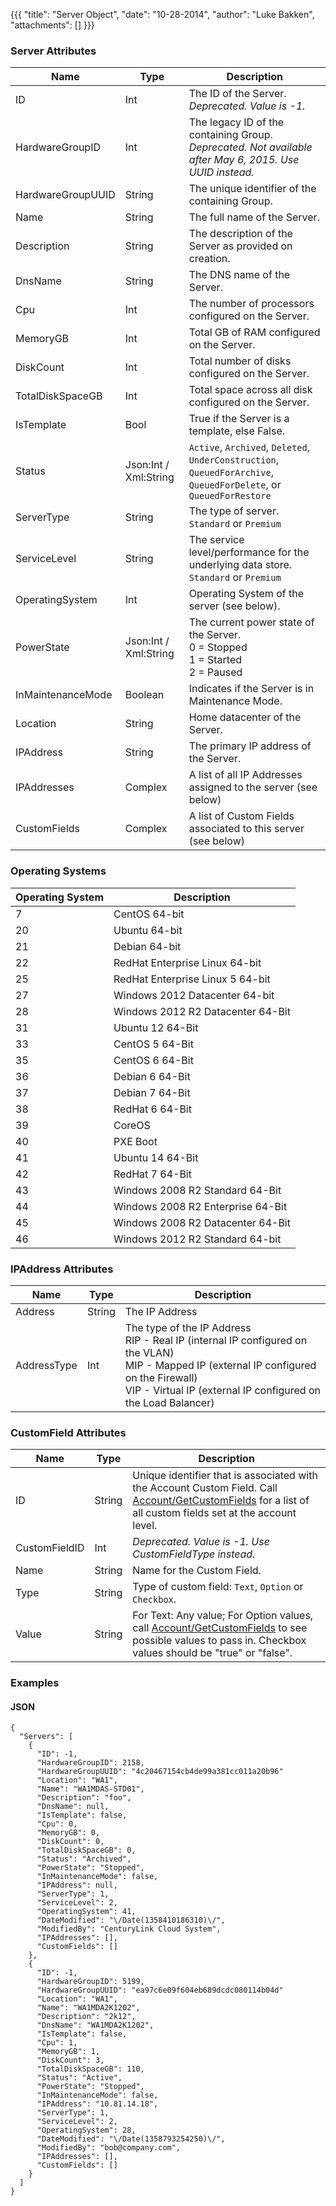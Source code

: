 {{{
  "title": "Server Object",
  "date": "10-28-2014",
  "author": "Luke Bakken",
  "attachments": []
}}}

 ### Server Attributes
| Name | Type | Description |
| --- | --- | --- |
| ID | Int | The ID of the Server.<br/>_Deprecated. Value is -1._ |
| HardwareGroupID | Int | The legacy ID of the containing Group.<br/>_Deprecated. Not available after May 6, 2015. Use UUID instead._ |
| HardwareGroupUUID | String | The unique identifier of the containing Group. |
| Name | String | The full name of the Server. |
| Description | String | The description of the Server as provided on creation. |
| DnsName | String | The DNS name of the Server.  |
| Cpu | Int  | The number of processors configured on the Server. |
| MemoryGB  | Int  | Total GB of RAM configured on the Server. |
| DiskCount | Int  | Total number of disks configured on the Server.  |
| TotalDiskSpaceGB | Int  | Total space across all disk configured on the Server. |
| IsTemplate  | Bool  | True if the Server is a template, else False. |
| Status  | Json:Int / Xml:String | `Active`, `Archived`, `Deleted`, `UnderConstruction`, `QueuedForArchive`, `QueuedForDelete`, or `QueuedForRestore` |
| ServerType | String | The type of server. `Standard` or `Premium` |
| ServiceLevel | String | The service level/performance for the underlying data store.  `Standard` or `Premium` |
| OperatingSystem | Int | Operating System of the server (see below). |
| PowerState | Json:Int / Xml:String | The current power state of the Server.<br/>0 = Stopped<br/>1 = Started<br/>2 = Paused |
| InMaintenanceMode | Boolean | Indicates if the Server is in Maintenance Mode. |
| Location | String | Home datacenter of the Server. |
| IPAddress | String | The primary IP address of the Server. |
| IPAddresses | Complex | A list of all IP Addresses assigned to the server (see below) |
| CustomFields | Complex | A list of Custom Fields associated to this server (see below) |

### Operating Systems

| Operating System | Description |
| --- | --- |
| 7 | CentOS 64-bit |
| 20 | Ubuntu 64-bit |
| 21 | Debian 64-bit |
| 22 | RedHat Enterprise Linux 64-bit |
| 25 | RedHat Enterprise Linux 5 64-bit |
| 27 | Windows 2012 Datacenter 64-bit |
| 28 | Windows 2012 R2 Datacenter 64-Bit |
| 31 | Ubuntu 12 64-Bit |
| 33 | CentOS 5 64-Bit |
| 35 | CentOS 6 64-Bit |
| 36 | Debian 6 64-Bit |
| 37 | Debian 7 64-Bit |
| 38 | RedHat 6 64-Bit  |
| 39 | CoreOS |
| 40 | PXE Boot |
| 41 | Ubuntu 14 64-Bit |
| 42 | RedHat 7 64-Bit |
| 43 | Windows 2008 R2 Standard 64-Bit |
| 44 | Windows 2008 R2 Enterprise 64-Bit |
| 45 | Windows 2008 R2 Datacenter 64-Bit |
| 46 | Windows 2012 R2 Standard 64-bit |

### IPAddress Attributes

| Name | Type | Description |
| --- | --- | --- |
| Address | String | The IP Address |
| AddressType | Int | The type of the IP Address<br/>RIP - Real IP (internal IP configured on the VLAN)<br/>MIP - Mapped IP (external IP configured on the Firewall)<br/>VIP - Virtual IP (external IP configured on the Load Balancer) |

### CustomField Attributes

| Name | Type | Description |
| --- | --- | --- |
| ID | String | Unique identifier that is associated with the Account Custom Field. Call [Account/GetCustomFields](../Account/GetCustomFields.md) for a list of all custom fields set at the account level. |
| CustomFieldID | Int | _Deprecated. Value is -1. Use CustomFieldType instead._ |
| Name | String | Name for the Custom Field. |
| Type | String | Type of custom field: `Text`, `Option` or `Checkbox`.  |
| Value | String | For Text: Any value; For Option values, call [Account/GetCustomFields](../Account/GetCustomFields.md) to see possible values to pass in. Checkbox values should be "true" or "false". |

### Examples

#### JSON

    {
      "Servers": [
        {
          "ID": -1,
          "HardwareGroupID": 2158,
          "HardwareGroupUUID": "4c20467154cb4de99a381cc011a20b96"
          "Location": "WA1",
          "Name": "WA1MDAS-STD01",
          "Description": "foo",
          "DnsName": null,
          "IsTemplate": false,
          "Cpu": 0,
          "MemoryGB": 0,
          "DiskCount": 0,
          "TotalDiskSpaceGB": 0,
          "Status": "Archived",
          "PowerState": "Stopped",
          "InMaintenanceMode": false,
          "IPAddress": null,
          "ServerType": 1,
          "ServiceLevel": 2,
          "OperatingSystem": 41,
          "DateModified": "\/Date(1358410186310)\/",
          "ModifiedBy": "CenturyLink Cloud System",
          "IPAddresses": [],
          "CustomFields": []
        },
        {
          "ID": -1,
          "HardwareGroupID": 5199,
          "HardwareGroupUUID": "ea97c6e09f604eb689dcdc080114b04d"
          "Location": "WA1",
          "Name": "WA1MDA2K1202",
          "Description": "2k12",
          "DnsName": "WA1MDA2K1202",
          "IsTemplate": false,
          "Cpu": 1,
          "MemoryGB": 1,
          "DiskCount": 3,
          "TotalDiskSpaceGB": 110,
          "Status": "Active",
          "PowerState": "Stopped",
          "InMaintenanceMode": false,
          "IPAddress": "10.81.14.18",
          "ServerType": 1,
          "ServiceLevel": 2,
          "OperatingSystem": 28,
          "DateModified": "\/Date(1358793254250)\/",
          "ModifiedBy": "bob@company.com",
          "IPAddresses": [],
          "CustomFields": []
        }
      ]
    }
